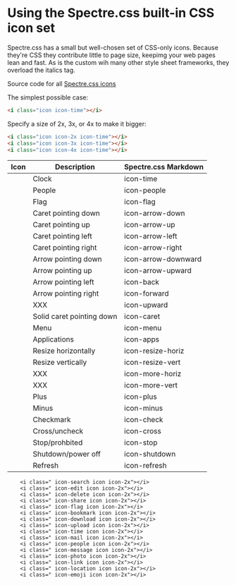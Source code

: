 <link rel="stylesheet" href="https://unpkg.com/spectre.css/dist/spectre.min.css">
<link rel="stylesheet" href="https://unpkg.com/spectre.css/dist/spectre-icons.min.css">

# Using the Spectre.css built-in CSS icon set

Spectre.css has a small but well-chosen set of CSS-only icons. Because they're CSS they contribute little
to page size, keepimg your web pages lean and fast. As is the custom wih many other style sheet frameworks,
they overload the italics tag.

Source code for all [Spectre.css icons](https://github.com/picturepan2/spectre/blob/master/dist/spectre-icons.css)

The simplest possible case:

```html
<i class="icon icon-time"></i>
```

<i class="icon icon-time"></i>
 Specify a size of 2x, 3x, or 4x to make it bigger:

```html
<i class="icon icon-2x icon-time"></i>
<i class="icon icon-3x icon-time"></i>
<i class="icon icon-4x icon-time"></i>
```


<!---
<p class="text-center"><br/><i class="icon icon-3x icon-time"></i></p>
-->



| Icon                                                | Description               | Spectre.css Markdown |
| --------------------------------------------------- | ------------------------- | -------------------- |      
| <i class="icon icon-2x icon-time"></i>              | Clock                     | icon-time            |
| <i class="icon icon-2x icon-people"></i>            | People                    | icon-people          |
| <i class="icon-flag icon icon-2x"></i>              | Flag                      | icon-flag            |                                                                                                  
| <i class="icon-arrow-down icon icon-2x"></i>        | Caret pointing down       | icon-arrow-down      |                                                                                                
| <i class="icon-arrow-up icon icon-2x"></i>          | Caret pointing up         | icon-arrow-up        |                                                                                              
| <i class="icon-arrow-left icon icon-2x"></i>        | Caret pointing left       | icon-arrow-left      |                                                                                                  
| <i class="icon-arrow-right icon icon-2x"></i>       | Caret pointing right      | icon-arrow-right     |                                                                                                     
| <i class="icon-arrow-downward icon icon-2x"></i>    | Arrow pointing down       | icon-arrow-downward  |                                                                                                 
| <i class="icon-arrow-upward icon icon-2x"></i>      | Arrow pointing up         | icon-arrow-upward    |                                                                                                  
| <i class="icon-back icon icon-2x"></i>              | Arrow pointing left       | icon-back            |                                                                                                       
| <i class="icon-forward icon icon-2x"></i>           | Arrow pointing right      | icon-forward         |                                                                                                        
| <i class="icon-upward icon icon-2x"></i>            | XXX                       | icon-upward          |                                                                                                         
| <i class="icon-caret icon icon-2x"></i>             | Solid caret pointing down | icon-caret           |                                                                                                           
| <i class="icon-menu icon icon-2x"></i>              | Menu                      | icon-menu            |                                                                                                            
| <i class="icon-apps icon icon-2x"></i>              | Applications              | icon-apps            |                                                                                                            
| <i class="icon-resize-horiz icon icon-2x"></i>      | Resize horizontally       | icon-resize-horiz    |                                                                                              
| <i class="icon-resize-vert icon icon-2x"></i>       | Resize vertically         | icon-resize-vert     |                                                                                                     
| <i class="icon-more-horiz icon icon-2x"></i>        | XXX                       | icon-more-horiz      |                                                                                                      
| <i class="icon-more-vert icon icon-2x"></i>         | XXX                       | icon-more-vert       |                                                                                                       
| <i class="icon-plus icon icon-2x"></i>              | Plus                      | icon-plus            |                                                                                                           
| <i class="icon-minus icon icon-2x"></i>             | Minus                     | icon-minus           |                                                                                                          
| <i class="icon-check icon icon-2x"></i>             | Checkmark                 | icon-check           |                                                                                                          
| <i class="icon-cross icon icon-2x"></i>             | Cross/uncheck             | icon-cross           |                                                                                                          
| <i class="icon-stop icon icon-2x"></i>              | Stop/prohbited            | icon-stop            |                                                                                                          
| <i class="icon-shutdown icon icon-2x"></i>          | Shutdown/power off        | icon-shutdown        |                                                                                               
| <i class="icon-refresh icon icon-2x"></i>           | Refresh                   | icon-refresh         |                                                                                                                
        <i class=" icon-search icon icon-2x"></i>                                                                                                          
        <i class=" icon-edit icon icon-2x"></i>                                                                                                            
        <i class=" icon-delete icon icon-2x"></i>                                                                                                          
        <i class=" icon-share icon icon-2x"></i>                                                                                                           
        <i class=" icon-flag icon icon-2x"></i>                                                                                                            
        <i class=" icon-bookmark icon icon-2x"></i>                                                                                                        
        <i class=" icon-download icon icon-2x"></i>                                                                                                        
        <i class=" icon-upload icon icon-2x"></i>                                                                                                          
        <i class=" icon-time icon icon-2x"></i>                                                                                                            
        <i class=" icon-mail icon icon-2x"></i>                                                                                                            
        <i class=" icon-people icon icon-2x"></i>                                                                                                          
        <i class=" icon-message icon icon-2x"></i>                                                                                                         
        <i class=" icon-photo icon icon-2x"></i>                                                                                                           
        <i class=" icon-link icon icon-2x"></i>                                                                                                            
        <i class=" icon-location icon icon-2x"></i>                                                                                                        
        <i class=" icon-emoji icon icon-2x"></i>                
